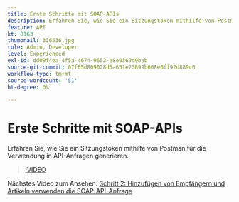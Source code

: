 ```yaml
---
title: Erste Schritte mit SOAP-APIs
description: Erfahren Sie, wie Sie ein Sitzungstoken mithilfe von Postman zur Verwendung in API-Anfragen generieren
feature: API
kt: 8163
thumbnail: 336536.jpg
role: Admin, Developer
level: Experienced
exl-id: dd09f4ea-4f5a-4674-9652-e8e0369d9bab
source-git-commit: 07f65d809028d5a651e23899b608e6ff92d889c6
workflow-type: tm+mt
source-wordcount: '51'
ht-degree: 0%

---
```


# Erste Schritte mit SOAP-APIs

Erfahren Sie, wie Sie ein Sitzungstoken mithilfe von Postman für die Verwendung in API-Anfragen generieren.

>[!VIDEO](https://video.tv.adobe.com/v/336536?quality=12)

Nächstes Video zum Ansehen: [Schritt 2: Hinzufügen von Empfängern und Artikeln verwenden die SOAP-API-Anfrage](/help/tutorial-use-soap-apis/add-recipients-and-articles-using-soap-api-requests.md)
